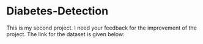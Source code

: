 # Diabetes-Detection
This is my second project. I need your feedback for the improvement of the project.
The link for the dataset is given below:


